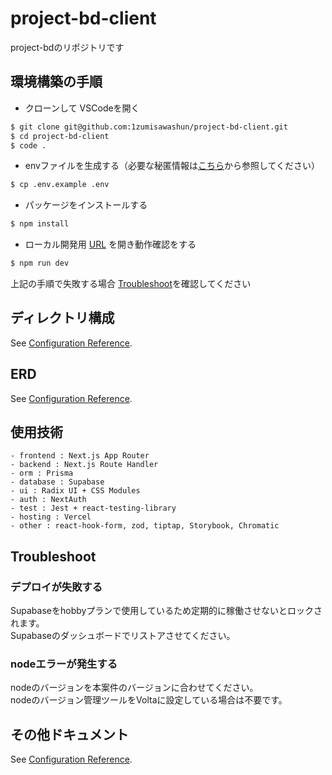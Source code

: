 # project-bd-client

project-bdのリポジトリです

## 環境構築の手順

- クローンして VSCodeを開く

```bash
$ git clone git@github.com:1zumisawashun/project-bd-client.git
$ cd project-bd-client
$ code .
```

- envファイルを生成する（必要な秘匿情報は[こちら]()から参照してください）

```bash
$ cp .env.example .env
```

- パッケージをインストールする

```bash
$ npm install
```

- ローカル開発用 [URL](http://localhost:3000) を開き動作確認をする

```bash
$ npm run dev
```

上記の手順で失敗する場合 [Troubleshoot](#Troubleshoot)を確認してください

## ディレクトリ構成

See [Configuration Reference](https://github.com/1zumisawashun/folder-structure-template).

## ERD

See [Configuration Reference](https://github.com/1zumisawashun/project-bd-client/blob/main/prisma/schema.md).

## 使用技術

```
- frontend : Next.js App Router
- backend : Next.js Route Handler
- orm : Prisma
- database : Supabase
- ui : Radix UI + CSS Modules
- auth : NextAuth
- test : Jest + react-testing-library
- hosting : Vercel
- other : react-hook-form, zod, tiptap, Storybook, Chromatic
```

## Troubleshoot

### デプロイが失敗する

Supabaseをhobbyプランで使用しているため定期的に稼働させないとロックされます。  
Supabaseのダッシュボードでリストアさせてください。

### nodeエラーが発生する

nodeのバージョンを本案件のバージョンに合わせてください。  
nodeのバージョン管理ツールをVoltaに設定している場合は不要です。

## その他ドキュメント

See [Configuration Reference]().
